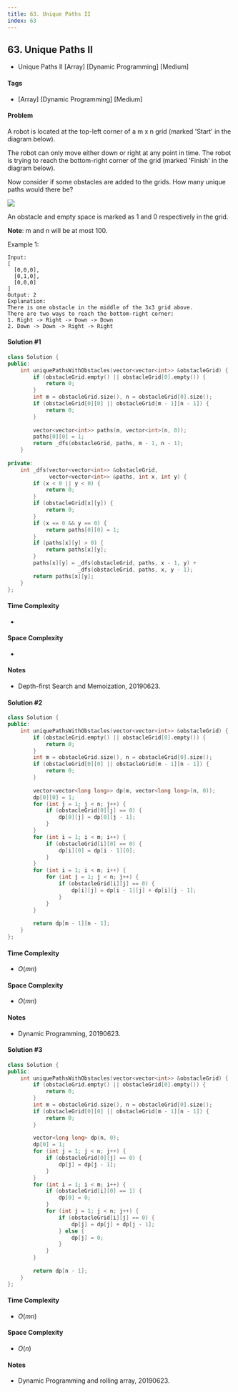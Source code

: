 ```yaml
---
title: 63. Unique Paths II
index: 63
---
```


## 63. Unique Paths II
- Unique Paths II [Array] [Dynamic Programming] [Medium]

#### Tags
- [Array] [Dynamic Programming] [Medium]

#### Problem
A robot is located at the top-left corner of a m x n grid (marked 'Start' in the diagram below).

The robot can only move either down or right at any point in time. The robot is trying to reach the bottom-right corner of the grid (marked 'Finish' in the diagram below).

Now consider if some obstacles are added to the grids. How many unique paths would there be?

![](https://assets.leetcode.com/uploads/2018/10/22/robot_maze.png)

An obstacle and empty space is marked as 1 and 0 respectively in the grid.

**Note**: m and n will be at most 100.

Example 1:

    Input:
    [
      [0,0,0],
      [0,1,0],
      [0,0,0]
    ]
    Output: 2
    Explanation:
    There is one obstacle in the middle of the 3x3 grid above.
    There are two ways to reach the bottom-right corner:
    1. Right -> Right -> Down -> Down
    2. Down -> Down -> Right -> Right

#### Solution #1
``` C++
class Solution {
public:
    int uniquePathsWithObstacles(vector<vector<int>> &obstacleGrid) {
        if (obstacleGrid.empty() || obstacleGrid[0].empty()) {
            return 0;
        }
        int m = obstacleGrid.size(), n = obstacleGrid[0].size();
        if (obstacleGrid[0][0] || obstacleGrid[m - 1][n - 1]) {
            return 0;
        }
        
        vector<vector<int>> paths(m, vector<int>(n, 0));
        paths[0][0] = 1;
        return _dfs(obstacleGrid, paths, m - 1, n - 1);
    }
    
private:
    int _dfs(vector<vector<int>> &obstacleGrid, 
             vector<vector<int>> &paths, int x, int y) {
        if (x < 0 || y < 0) {
            return 0;
        }
        if (obstacleGrid[x][y]) {
            return 0;
        }
        if (x == 0 && y == 0) {
            return paths[0][0] = 1;
        }
        if (paths[x][y] > 0) {
            return paths[x][y];
        }
        paths[x][y] = _dfs(obstacleGrid, paths, x - 1, y) + 
                      _dfs(obstacleGrid, paths, x, y - 1);
        return paths[x][y];
    }
};
```

#### Time Complexity
- 

#### Space Complexity
- 

#### Notes
- Depth-first Search and Memoization, 20190623.

#### Solution #2
``` C++
class Solution {
public:
    int uniquePathsWithObstacles(vector<vector<int>> &obstacleGrid) {
        if (obstacleGrid.empty() || obstacleGrid[0].empty()) {
            return 0;
        }
        int m = obstacleGrid.size(), n = obstacleGrid[0].size();
        if (obstacleGrid[0][0] || obstacleGrid[m - 1][n - 1]) {
            return 0;
        }
        
        vector<vector<long long>> dp(m, vector<long long>(n, 0));
        dp[0][0] = 1;
        for (int j = 1; j < n; j++) {
            if (obstacleGrid[0][j] == 0) {
                dp[0][j] = dp[0][j - 1];
            }
        }
        for (int i = 1; i < m; i++) {
            if (obstacleGrid[i][0] == 0) {
                dp[i][0] = dp[i - 1][0];
            }
        }
        for (int i = 1; i < m; i++) {
            for (int j = 1; j < n; j++) {
                if (obstacleGrid[i][j] == 0) {
                    dp[i][j] = dp[i - 1][j] + dp[i][j - 1];
                }
            }
        }
        
        return dp[m - 1][n - 1];
    }
};
```

#### Time Complexity
- $O(mn)$

#### Space Complexity
- $O(mn)$

#### Notes
- Dynamic Programming, 20190623.

#### Solution #3
``` C++
class Solution {
public:
    int uniquePathsWithObstacles(vector<vector<int>> &obstacleGrid) {
        if (obstacleGrid.empty() || obstacleGrid[0].empty()) {
            return 0;
        }
        int m = obstacleGrid.size(), n = obstacleGrid[0].size();
        if (obstacleGrid[0][0] || obstacleGrid[m - 1][n - 1]) {
            return 0;
        }
        
        vector<long long> dp(n, 0);
        dp[0] = 1;
        for (int j = 1; j < n; j++) {
            if (obstacleGrid[0][j] == 0) {
                dp[j] = dp[j - 1];
            }
        }
        for (int i = 1; i < m; i++) {
            if (obstacleGrid[i][0] == 1) {
                dp[0] = 0;
            }
            for (int j = 1; j < n; j++) {
                if (obstacleGrid[i][j] == 0) {
                    dp[j] = dp[j] + dp[j - 1];
                } else {
                    dp[j] = 0;
                }
            }
        }
        
        return dp[n - 1];
    }
};
```

#### Time Complexity
- $O(mn)$

#### Space Complexity
- $O(n)$

#### Notes
- Dynamic Programming and rolling array, 20190623.
